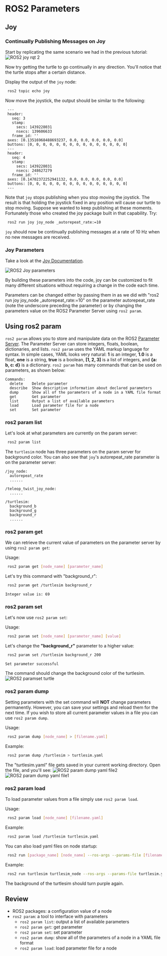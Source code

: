 # ROS2 Parameters

## Joy

### Continually Publishing Messages on Joy

Start by replicating the same scenario we had in the previous tutorial:
![ROS2 joy rqt 2](figures/topic_remapping/ros2_joystick2.png)

Now try getting the turtle to go continually in any direction.  You'll notice that the turtle stops after a certain distance.

Display the output of the `joy` node:
``` bash
 ros2 topic echo joy
```

Now move the joystick, the output should be similar to the following:
``` 
 ---
 header:
   seq: 3
   stamp:
     secs: 1439228031
     nsecs: 139606633
   frame_id: ''
 axes: [0.13516968488693237, 0.0, 0.0, 0.0, 0.0, 0.0]
 buttons: [0, 0, 0, 0, 0, 0, 0, 0, 0, 0, 0, 0, 0, 0, 0]
 ---
 header:
   seq: 4
   stamp:
     secs: 1439228031
     nsecs: 248627279
   frame_id: ''
 axes: [0.14702372252941132, 0.0, 0.0, 0.0, 0.0, 0.0]
 buttons: [0, 0, 0, 0, 0, 0, 0, 0, 0, 0, 0, 0, 0, 0, 0]
 ---
```

Note that `joy` stops publishing when you stop moving the joystick.  The result is that holding the joystick fixed in any position will cause our turtle to stop moving. Suppose we wanted to keep publishing at these moments. Fortunately those who created the joy package built in that capability. Try:
``` bash
 ros2 run joy joy_node _autorepeat_rate:=10
```

`joy` should now be continually publishing messages at a rate of 10 Hz when no new messages are received.


### Joy Parameters

Take a look at the [Joy Documentation](https://docs.ros.org/en/jazzy/p/joy/).

![ROS2 Joy parameters](figures/parameters/ros2_joy_parameters.png)

By building these parameters into the code, joy can be customized to fit many different situations without requiring a change in the code each time.

Parameters can be changed either by passing them in as we did with "ros2 run joy joy_node _autorepeat_rate:=10" on the parameter autorepeat_rate (note the underscore preceding the parameter) or by changing the parameters value on the ROS2 Parameter Server using `ros2 param`.



 ## Using ros2 param

`ros2 param` allows you to store and manipulate data on the ROS2 [Parameter Server](https://wiki.ros.org/Parameter%20Server). The Parameter Server can store integers, floats, boolean, dictionaries, and lists. `ros2 param` uses the YAML markup language for syntax. In simple cases, YAML looks very natural: **1** is an integer, **1.0** is a float, **one** is a string, **true** is a boolean, **[1, 2, 3]** is a list of integers, and **{a: b, c: d}** is a dictionary. `ros2 param` has many commands that can be used on parameters, as shown below:
```
Commands:
  delete    Delete parameter
  describe  Show descriptive information about declared parameters
  dump      Show all of the parameters of a node in a YAML file format
  get       Get parameter
  list      Output a list of available parameters
  load      Load parameter file for a node
  set       Set parameter
```


### ros2 param list

Let's look at what parameters are currently on the param server:
``` bash
 ros2 param list
```

The `turtlesim` node has three parameters on the param server for background color.  You can also see that `joy`'s autorepeat_rate parameter is on the parameter server:
```
/joy_node:
  autorepeat_rate
  ......
```
```
/teleop_twist_joy_node:
  ......
```
```
/turtlesim:
  background_b
  background_g
  background_r
  ......
```


### ros2 param get

We can retrieve the current value of parameters on the parameter server by using `ros2 param get`:

Usage:
``` bash
 ros2 param get [node_name] [parameter_name]
```

Let's try this command with "background_r":
``` bash
 ros2 param get /turtlesim background_r
```
```
Integer value is: 69
```


### ros2 param set

Let's now use `ros2 param set`:

Usage:
``` bash
 ros2 param set [node_name] [parameter_name] [value]
```

Let's change the **"background_r"** parameter to a higher value:
``` bash
 ros2 param set /turtlesim background_r 200
```
```
Set parameter successful
```

The command should change the background color of the turtlesim.
![ROS2 paramset turtle](figures/parameters/ros2_paramset_turtle.png)


### ros2 param dump

Setting parameters with the set command will **NOT** change parameters permanently. However, you can save your settings and reload them for the next time. If you wish to store all current parameter values in a file you can use `ros2 param dump`.

Usage:
``` bash
 ros2 param dump [node_name] > [filename.yaml]
```

Example:
``` bash
 ros2 param dump /turtlesim > turtlesim.yaml
```

The "turtlesim.yaml" file gets saved in your current working directory. Open the file, and you'll see:
![ROS2 param dump yaml file2](figures/parameters/ros2_paramdump_turtlesim2.png)
![ROS2 param dump yaml file1](figures/parameters/ros2_paramdump_turtlesim.png)


### ros2 param load

To load parameter values from a file simply use `ros2 param load`.

Usage:
``` bash
 ros2 param load [node_name] [filename.yaml]
```

Example:
```bash
 ros2 param load /turtlesim turtlesim.yaml
```

You can also load yaml files on node startup:
```bash
 ros2 run [package_name] [node_name] --ros-args --params-file [filename.yaml]
```

Example:
``` bash
 ros2 run turtlesim turtlesim_node --ros-args --params-file turtlesim.yaml
```

The background of the turtlesim should turn purple again.


## Review

 - ROS2 packages: a configuration value of a node
 - `ros2 param`: a tool to interface with parameters
    - `ros2 param list`: output a list of available parameters
    - `ros2 param get`: get parameter    
    - `ros2 param set`: set parameter
    - `ros2 param dump`: show all of the parameters of a node in a YAML file format    
    - `ros2 param load`: load parameter file for a node